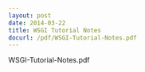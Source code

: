 ```yaml
---
layout: post
date: 2014-03-22
title: WSGI Tutorial Notes
docurl: /pdf/WSGI-Tutorial-Notes.pdf
---
```


WSGI-Tutorial-Notes.pdf